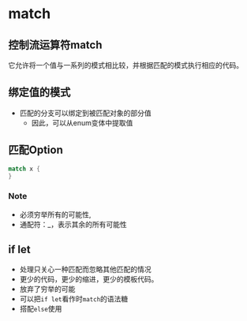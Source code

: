 # match
## 控制流运算符match
它允许将一个值与一系列的模式相比较，并根据匹配的模式执行相应的代码。

## 绑定值的模式
- 匹配的分支可以绑定到被匹配对象的部分值
  - 因此，可以从enum变体中提取值
## 匹配Option<T>
```rs
match x {
}
```
### Note
- 必须穷举所有的可能性,
- 通配符：_，表示其余的所有可能性

## if let
- 处理只关心一种匹配而忽略其他匹配的情况
- 更少的代码，更少的缩进，更少的模板代码。
- 放弃了穷举的可能
- 可以把`if let`看作时`match`的语法糖
- 搭配`else`使用